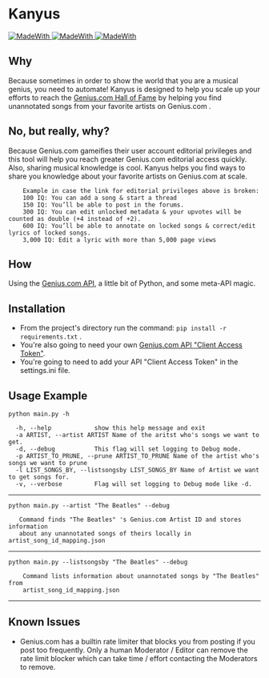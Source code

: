 # Kanyus

<p>
  <a href="https://www.python.org/" target="_blank">
    <img alt="MadeWith" src="https://img.shields.io/badge/Made%20with-Python-1f425f.svg">
  </a>
  <a href="" target="_blank">
    <img alt="MadeWith" src="https://img.shields.io/badge/version-v0.57-blue">
  </a>
  <a href="" target="_blank">
    <img alt="MadeWith" src="https://img.shields.io/badge/PRs-Yes%20Please-brightgreen.svg?style=flat-square">
  </a>
</p>

## Why
Because sometimes in order to show the world that you are a musical genius, you need to automate! Kanyus is designed to help you scale up your efforts to reach the             <a href="https://genius.com/albums/Genius/Genius-users-hall-of-fame">Genius.com Hall of Fame</a> by helping you find unannotated songs from your favorite artists on Genius.com .

## No, but really, why?
Because Genius.com gameifies their <a hre="https://genius.com/discussions/331182-What-does-the-iq-points">user account editorial privileges </a> and this tool will help you reach greater Genius.com editorial access quickly. Also, sharing musical knowledge is cool. Kanyus helps you find ways to share you knowledge about your favorite artists on Genius.com at scale.
```
    Example in case the link for editorial privileges above is broken:
    100 IQ: You can add a song & start a thread
    150 IQ: You’ll be able to post in the forums.
    300 IQ: You can edit unlocked metadata & your upvotes will be counted as double (+4 instead of +2).
    600 IQ: You’ll be able to annotate on locked songs & correct/edit lyrics of locked songs.
    3,000 IQ: Edit a lyric with more than 5,000 page views
```

## How
Using the <a href="https://docs.genius.com/">Genius.com API</a>, a little bit of Python, and some meta-API magic.

## Installation
* From the project's directory run the command: `pip install -r requirements.txt` . 
* You're also going to need your own <a href="https://genius.com/api-clients">Genius.com API "Client Access Token"</a>.
* You're going to need to add your API "Client Access Token" in the settings.ini file.

## Usage Example
`python main.py -h`

```
  -h, --help            show this help message and exit
  -a ARTIST, --artist ARTIST Name of the aritst who's songs we want to get.
  -d, --debug           This flag will set logging to Debug mode.
  -p ARTIST_TO_PRUNE, --prune ARTIST_TO_PRUNE Name of the artist who's songs we want to prune
  -l LIST_SONGS_BY, --listsongsby LIST_SONGS_BY Name of Artist we want to get songs for.
  -v, --verbose         Flag will set logging to Debug mode like -d.
```
----------------------------------------------------------------
`python main.py --artist "The Beatles" --debug`

```
   Command finds "The Beatles" 's Genius.com Artist ID and stores information
   about any unannotated songs of theirs locally in artist_song_id_mapping.json
```
-----------------------------------------------------------------
`python main.py --listsongsby "The Beatles" --debug`

```
    Command lists information about unannotated songs by "The Beatles" from
    artist_song_id_mapping.json
```
-----------------------------------------------------------------
## Known Issues
* Genius.com has a builtin rate limiter that blocks you from posting if you post too frequently. Only a human Moderator / Editor can remove the rate limit blocker which can take time / effort contacting the Moderators to remove.
